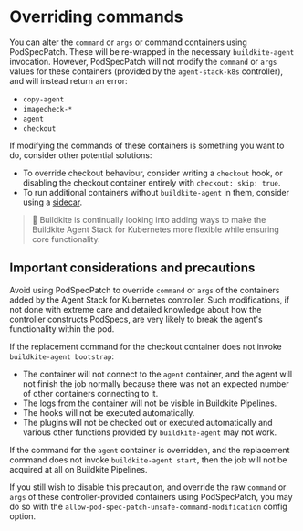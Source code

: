 # Overriding commands

You can alter the `command` or `args` or command containers using PodSpecPatch. These will be re-wrapped in the necessary `buildkite-agent` invocation. However, PodSpecPatch will not modify the `command` or `args` values for these containers (provided by the `agent-stack-k8s` controller), and will instead return an error:

- `copy-agent`
- `imagecheck-*`
- `agent`
- `checkout`

If modifying the commands of these containers is something you want to do, consider other potential solutions:

- To override checkout behaviour, consider writing a `checkout` hook, or disabling the checkout container entirely with `checkout: skip: true`.
- To run additional containers without `buildkite-agent` in them, consider using a [sidecar](/docs/agent/v3/agent-stack-k8s/sidecars).

> 📘
> Buildkite is continually looking into adding ways to make the Buildkite Agent Stack for Kubernetes more flexible while ensuring core functionality.

## Important considerations and precautions

Avoid using PodSpecPatch to override `command` or `args` of the containers added by the Agent Stack for Kubernetes controller. Such modifications, if not done with extreme care and detailed knowledge about how the controller constructs PodSpecs, are very likely to break the agent's functionality within the pod.

If the replacement command for the checkout container does not invoke `buildkite-agent bootstrap`:

- The container will not connect to the `agent` container, and the agent will not finish the job normally because there was not an expected number of other containers connecting to it.
- The logs from the container will not be visible in Buildkite Pipelines.
- The hooks will not be executed automatically.
- The plugins will not be checked out or executed automatically and various other functions provided by `buildkite-agent` may not work.

If the command for the `agent` container is overridden, and the replacement command does not invoke `buildkite-agent start`, then the job will not be acquired at all on Buildkite Pipelines.

If you still wish to disable this precaution, and override the raw `command` or `args` of these controller-provided containers using PodSpecPatch, you may do so with the `allow-pod-spec-patch-unsafe-command-modification` config option.
